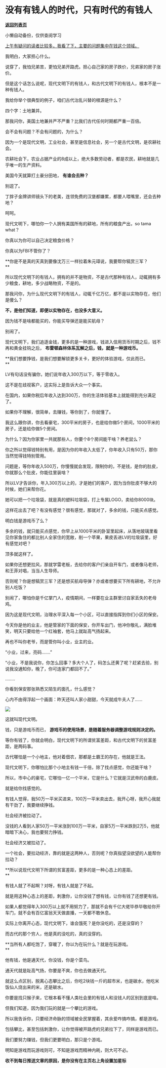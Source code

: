 # 没有有钱人的时代，只有时代的有钱人

[**返回列表页**](/gzh/记忆承载3)

小懒自动备份，仅供查阅学习

[上午有疑问的读者比较多，我看了下，主要的问题集中在钱这个领域。  
](http://mp.weixin.qq.com/s?__biz=MzU0MjYwNDU2Mw==&mid=2247514691&idx=1&sn=70cfd6aa0473376bb2b5f16ba10b1173&chksm=fb1ad63fcc6d5f294450c6fa5f7e0e9c625bdd301a7ede91436b8862fea31ff7742470826449&scene=21#wechat_redirect)

我明白，大家担心什么。  

说穿了，我怕兄弟苦，更怕兄弟开路虎。担心自己家的房子跌价，兄弟家的房子涨价。

但是这个话怎么说呢，现代文明下的有钱人，和古代文明下的有钱人，根本不是一种有钱人。  

我给你举个很典型的例子，咱们古代治乱兴替的根源是什么？  

四个字：土地兼并。

那我问你，美国土地兼并严不严重？比我们古代任何时期都严重一百倍。  

会不会有问题？不会有问题的，为什么？  

因为一个是现代文明，工业社会，甚至是信息社会，另一个是古代文明，是农耕社会。

农耕社会下，农业占据产业的8成以上，绝大多数劳动者，都是农民，耕地就是几乎唯一的生产资料。  

美国今天就算打土豪分田地， **有谁会去种？**  

别逗了。

丁胖子金牌讲师镜头下的老美，连领免费的汉堡都嫌累，都要人喂嘴里，还会去种地？  

呵呵。

现代文明下，哪怕你一个人拥有美国所有的耕地，所有的粮食产出，so tama what？

你真以为你可以自己决定粮食价格？

你真以为FBI不管你了？  

 **你是不是真的天真到要像沈万三一样拉着朱元璋说，我要帮你犒赏三军？  
**

所以现代文明下的有钱人，拥有的并不是物资，不是古代那种有钱人，动辄拥有多少粮食，耕地，多少战略物资，不是的。  

那我问你，为什么现代文明下的有钱人，动辄千亿万亿，都不是以实物存在，他们是傻么？  

 **不，是他们知道，即便以实物存在，也没多大意义。**

因为钱不是啥都能买的，你能买导弹还是能买航母？  

别闹了。

现代文明下，我们追逐金钱，更多的是一种游戏，钱进入信用货币时期之后，钱不再和黄金挂钩之后， **布雷顿森林体系瓦解之后，钱，就是一种游戏币。**  

 **我们想要挣钱，是我们想要解锁更多关卡，更好的体验游戏，仅此而已。  
**

LV有句话没有骗你，她们说年收入300万以下，等于零收入。  

这不是在歧视客户，这实际上是告诉大众一个事实。

在国内，如果你税后年收入达到300万，你的生活体验基本上就能得到充分满足了。  

如果你不理解，很简单，去赚钱，等你到了，你就懂了。  

我这么跟你讲，你去看豪宅，300平米的房子，也是给你做5个房间，1000平米的房子，还是给你做5个房间。  

为什么？因为你家里一共就那些人，你要个8个房间能干啥？养老鼠么？

你之所以觉得钱特别有用，是因为你的年收入太低了，你年收入只有50万，那你当然觉得钱特别管用。  

问题是，等你年收入500万，你慢慢就会发现，限制你的，不是钱，是你的肚皮，你就那么个肚皮，你能往里装啥？

所以LV才告诉你，年入300万以上的，才是她们的客户，因为当你肚皮不够大的时候，她们来帮你花。  

她可以把一个垃圾袋，就是真的塑料垃圾袋，打上专属LOGO，卖给你8000块。

这样花出去了吧？有没有感觉？很有感觉，那就对了，多余的钱，只能买点感觉。

明白钱是游戏币了么？  

多余的钱，就只能买点感觉，你早上从1000平米的卧室里起床，从落地玻璃里看见你家鱼住的都比别人全家住的宽敞，削一个苹果，果皮丢进LV的垃圾袋里，好有感觉对吧？  

顶多就这样了。

如果你还想更拉风，那就学雷老板，去给你的客户们亲自开车门，或者像马老师，和王菲对唱，当当人生导师。

否则呢？你是想犒赏三军？还是想买航母导弹？亦或者想要买下所有耕地，不允许别人吃饭？  

别闹了，哪怕你是千亿掌门人，疫情期间，一样要在业主群里讨自家丢失的老母鸡。

因为这是现代文明，治理水平深入每一个小区，可以直接指挥到你们小区的保安。  

今天你是他的业主，他是管家的下面的保安，你开车出门，他冲你敬礼，满脸堆笑，明天只要给他一个红袖套，他马上就趾高气扬起来。

再也不叫你老爷，而是管你叫小业，业主的业。  

“小业，过来，亮码.......”

“小业，不是我说你，你怎么回事？多大个人了，码怎么还黄了呢？赶紧去验，别说我没通知你，晚了，你可连家门都回不了。”  

........

你看到保安那张熟悉又陌生的面孔，什么感觉？

心内不由得浮起一个画面：昨天还叫人家小甜甜，今天就成牛夫人了......

![](https://mmbiz.qpic.cn/mmbiz_jpg/aYCQDPqZ8kywRvtLWfBVKV1R6SxDJ3EqG6GFTMNJvDTVqtQcSRaiaAYrh06VMz2wicIbeesfoP5dyBn61Aoe1aCg/640?wx_fmt=jpeg&from;=appmsg)

这就叫现代文明。  

钱，只是游戏币而已， **游戏币的使用场景，是随着服务器调整游戏规则决定的。**  

等你有钱了，你就会明白，现代文明下的所谓贫富差距，和古代文明下的贫富差距，是两码事。  

古代哪怕是一个小地主，他对着佃农，那都是土霸王的存在，他就是王法。

现代文明下，你哪怕比那个小地主有钱一千倍，除了找点感觉，你还能干啥？  

所以，市中心的豪宅，它哪怕一亿一个平米，它是什么？它就是汉武帝的白鹿皮。  

就是给你找感觉的。  

有钱人觉得，我50万一平米买进来，100万一平米卖出去，我开心呀，我开心我就有干劲了，我要继续挣钱。

社会经济被拉动了。  

没钱的人看到人家50万一平米涨到100万一平米，自家5万一平米跌到2万5，他就暗暗下决心，我也要努力挣钱。

社会经济又被拉动了。

一个社会，要拉动经济，靠的就是这两种人，否则呢？你真指望没欲望的人能帮你拉动？

 **所以说现代文明下所谓的贫富差距，更多的是一种心态上的差距。  
**

有钱人就了不起啊？对呀，有钱人就是了不起。

就是用这种心态上的差距，刺激你，让你没钱了想有钱，让你有钱了还想更有钱。

如果人都觉得年入300万以上就不用努力了，那就不会有千亿大佬毕恭毕敬给你开车门，就不会有百亿富翁天天做直播，一天都不敢休息。  

实际上你离开心态，现代文明下，谁会饿死？是你没吃的，还是没穿的？  

而古代的那个穷人，他是真的没吃的，真的没穿的。  

 **当所有人都吃饱了，穿暖了，你以为在玩什么？就是在玩游戏。  
**

他有钱，他是通天代，你没钱，你是个菜鸟。

通天代就是趾高气扬，你要是不爽，你也去做通天代。

就这么点区别，脱离心态攀比之后，你吃2块钱一斤的超市米，也是碳水，他吃米饭仙人烧出来的米，还是碳水。

你要是找只猴子来，它根本看不懂人类社会里的有钱人和没钱人的区别到底是啥。  

但我们知道，因为我们玩的就是一个攀比的游戏。  

所以我告诉你，只要经济命脉的领域被全民掌握着，其余爱咋搞咋搞，都是游戏。  

包括攀比，甚至包括刺激你，让你觉得被开路虎的兄弟拉下了，同样是游戏而已。

我们要努力赚钱，但我们更要明白，那只是个游戏。

明知是游戏而玩游戏则可，不知是游戏而精神内耗，则大可不必。

 **收不到每日推送文章的原因，是你没有在主页右上角设置加星标**

